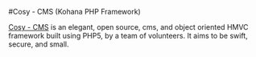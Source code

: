 #Cosy - CMS (Kohana PHP Framework)

[Cosy - CMS](http://cosy-cms.ru/) is an elegant, open source, cms, and object oriented HMVC framework built using PHP5, by a team of volunteers. It aims to be swift, secure, and small.
